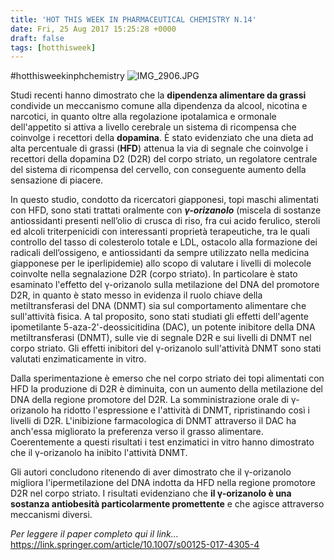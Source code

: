 ```yaml
---
title: 'HOT THIS WEEK IN PHARMACEUTICAL CHEMISTRY N.14'
date: Fri, 25 Aug 2017 15:25:28 +0000
draft: false
tags: [hotthisweek]
---
```


#hotthisweekinphchemistry ![IMG_2906.JPG](https://silviavernotico.files.wordpress.com/2017/08/img_2906.jpg?w=371)

Studi recenti hanno dimostrato che la **dipendenza alimentare da grassi** condivide un meccanismo comune alla dipendenza da alcool, nicotina e narcotici, in quanto oltre alla regolazione ipotalamica e ormonale dell'appetito si attiva a livello cerebrale un sistema di ricompensa che coinvolge i recettori della **dopamina**. È stato evidenziato che una dieta ad alta percentuale di grassi (**HFD**) attenua la via di segnale che coinvolge i recettori della dopamina D2 (D2R) del corpo striato, un regolatore centrale del sistema di ricompensa del cervello, con conseguente aumento della sensazione di piacere.

In questo studio, condotto da ricercatori giapponesi, topi maschi alimentati con HFD, sono stati trattati oralmente con _**γ-orizanolo**_ (miscela di sostanze antiossidanti presenti nell’olio di crusca di riso, fra cui acido ferulico, steroli ed alcoli triterpenicidi con interessanti proprietà terapeutiche, tra le quali controllo del tasso di colesterolo totale e LDL, ostacolo alla formazione dei radicali dell’ossigeno, e antiossidanti da sempre utilizzato nella medicina giapponese per le iperlipidemie) allo scopo di valutare i livelli di molecole coinvolte nella segnalazione D2R (corpo striato). In particolare è stato esaminato l'effetto del γ-orizanolo sulla metilazione del DNA del promotore D2R, in quanto è stato messo in evidenza il ruolo chiave della metiltransferasi del DNA (DNMT) sia sul comportamento alimentare che sull'attività fisica. A tal proposito, sono stati studiati gli effetti dell'agente ipometilante 5-aza-2'-deossicitidina (DAC), un potente inibitore della DNA metiltransferasi (DNMT), sulle vie di segnale D2R e sui livelli di DNMT nel corpo striato. Gli effetti inibitori del γ-orizanolo sull'attività DNMT sono stati valutati enzimaticamente in vitro.

Dalla sperimentazione è emerso che nel corpo striato dei topi alimentati con HFD la produzione di D2R è diminuita, con un aumento della metilazione del DNA della regione promotore del D2R. La somministrazione orale di γ-orizanolo ha ridotto l'espressione e l'attività di DNMT, ripristinando così i livelli di D2R. L'inibizione farmacologica di DNMT attraverso il DAC ha anch'essa migliorato la preferenza verso il grasso alimentare. Coerentemente a questi risultati i test enzimatici in vitro hanno dimostrato che il γ-orizanolo ha inibito l'attività DNMT.

Gli autori concludono ritenendo di aver dimostrato che il γ-orizanolo migliora l'ipermetilazione del DNA indotta da HFD nella regione promotore D2R nel corpo striato. I risultati evidenziano che **il γ-orizanolo è una sostanza antiobesità particolarmente promettente** e che agisce attraverso meccanismi diversi.

_Per leggere il paper completo qui il link…_ https://link.springer.com/article/10.1007/s00125-017-4305-4